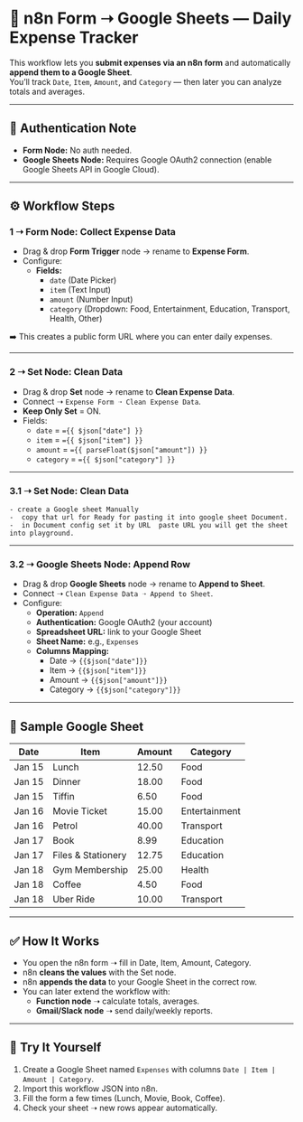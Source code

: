 # 📝 n8n Form ➝ Google Sheets — Daily Expense Tracker

This workflow lets you **submit expenses via an n8n form** and automatically **append them to a Google Sheet**.  
You’ll track `Date`, `Item`, `Amount`, and `Category` — then later you can analyze totals and averages.

---

## 🔑 Authentication Note
- **Form Node:** No auth needed.  
- **Google Sheets Node:** Requires Google OAuth2 connection (enable Google Sheets API in Google Cloud).

---

## ⚙️ Workflow Steps

### 1 ➝ Form Node: Collect Expense Data
- Drag & drop **Form Trigger** node → rename to **Expense Form**.  
- Configure:
  - **Fields:**
    - `date` (Date Picker)  
    - `item` (Text Input)  
    - `amount` (Number Input)  
    - `category` (Dropdown: Food, Entertainment, Education, Transport, Health, Other)  

➡️ This creates a public form URL where you can enter daily expenses.

---

### 2 ➝ Set Node: Clean Data
- Drag & drop **Set** node → rename to **Clean Expense Data**.  
- Connect ➝ `Expense Form ➝ Clean Expense Data`.  
- **Keep Only Set** = ON.  
- Fields:
  - `date` = `={{ $json["date"] }}`
  - `item` = `={{ $json["item"] }}`
  - `amount` = `={{ parseFloat($json["amount"]) }}`
  - `category` = `={{ $json["category"] }}`

---

### 3.1 ➝ Set Node: Clean Data
    - create a Google sheet Manually 
    -  copy that url for Ready for pasting it into google sheet Document.
    -  in Document config set it by URL  paste URL you will get the sheet into playground.

---

### 3.2 ➝ Google Sheets Node: Append Row
- Drag & drop **Google Sheets** node → rename to **Append to Sheet**.  
- Connect ➝ `Clean Expense Data ➝ Append to Sheet`.  
- Configure:
  - **Operation:** `Append`  
  - **Authentication:** Google OAuth2 (your account)  
  - **Spreadsheet URL:** link to your Google Sheet  
  - **Sheet Name:** e.g., `Expenses`  
  - **Columns Mapping:**
    - Date → `{{$json["date"]}}`
    - Item → `{{$json["item"]}}`
    - Amount → `{{$json["amount"]}}`
    - Category → `{{$json["category"]}}`

---

## 📄 Sample Google Sheet

| Date    | Item          | Amount | Category      |
|---------|---------------|--------|---------------|
| Jan 15  | Lunch         | 12.50  | Food          |
| Jan 15  | Dinner        | 18.00  | Food          |
| Jan 15  | Tiffin        | 6.50   | Food          |
| Jan 16  | Movie Ticket  | 15.00  | Entertainment |
| Jan 16  | Petrol        | 40.00  | Transport     |
| Jan 17  | Book          | 8.99   | Education     |
| Jan 17  | Files & Stationery | 12.75 | Education |
| Jan 18  | Gym Membership | 25.00 | Health        |
| Jan 18  | Coffee        | 4.50   | Food          |
| Jan 18  | Uber Ride     | 10.00  | Transport     |

---

## ✅ How It Works
- You open the n8n form ➝ fill in Date, Item, Amount, Category.  
- n8n **cleans the values** with the Set node.  
- n8n **appends the data** to your Google Sheet in the correct row.  
- You can later extend the workflow with:
  - **Function node** ➝ calculate totals, averages.  
  - **Gmail/Slack node** ➝ send daily/weekly reports.  

---

## 🎯 Try It Yourself
1. Create a Google Sheet named `Expenses` with columns `Date | Item | Amount | Category`.  
2. Import this workflow JSON into n8n.  
3. Fill the form a few times (Lunch, Movie, Book, Coffee).  
4. Check your sheet ➝ new rows appear automatically.  
